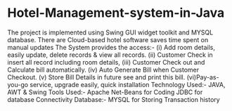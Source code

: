 # Hotel-Management-system-in-Java
The project is implemented using Swing GUI widget toolkit and MYSQL database. There are Cloud-based hotel software saves time spent on manual updates The System provides the access:- (i) Add room details, easily update, delete records &amp; view all records. (ii) Customer Check in insert all record including room details, (iii) Customer Check out and Calculate bill automatically. (iv) Auto Generate Bill when Customer Checkout. (v) Store Bill Details in future see and print this bill. (vi)Pay-as-you-go service, upgrade easily, quick installation Technology Used:- JAVA, AWT &amp; Swing Tools Used:- Apache Net-Beans for Coding JDBC for database Connectivity Database:- MYSQL for Storing Transaction history
